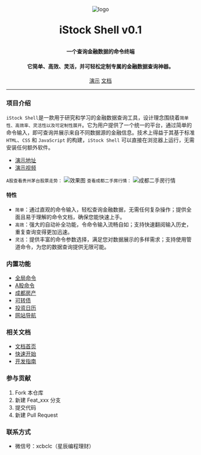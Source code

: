 <p align="center">
	<img alt="logo" src="https://istock.red/shell/logo120.png">
</p>
<h1 align="center" style="margin: 30px 0 30px; font-weight: bold;">iStock Shell v0.1</h1>
<h4 align="center">一个查询金融数据的命令终端</h4>
<h4 align="center">它简单、高效、灵活，并可轻松定制专属的金融数据查询神器。</h4>
<p align="center">
	<a href="https://istock.red/shell" target="_blank">演示</a> 
    <a href="https://istock.red/" target="_blank">文档</a> 
</p>

---

### 项目介绍

`iStock Shell`是一款用于研究和学习的金融数据查询工具，设计理念围绕着`简单性、高效率、灵活性以及可定制性展开`。它为用户提供了一个统一的平台，通过简单的命令输入，即可查询并展示来自不同数据源的金融信息。技术上得益于其基于标准 `HTML`、`CSS` 和 `JavaScript` 的构建，`iStock Shell` 可以直接在浏览器上运行，无需安装任何额外软件。

- [演示地址](https://istock.red/shell)
- [演示视频](https://cdn.istock.red/video/istock%20shell%E6%BC%94%E7%A4%BA.mp4)

`A股查看贵州茅台股票走势：`
![效果图](https://istock.red/static/效果图.jpg)
`查看成都二手房行情：`
![成都二手房行情](https://istock.red/static/成都二手房行情.jpg)

#### 特性

- `简单`：通过直观的命令输入，轻松查询金融数据，无需任何复杂操作；提供全面且易于理解的命令文档，确保您能快速上手。
- `高效`：强大的自动补全功能，令命令输入流畅自如；支持快速翻阅输入历史，重复查询变得更加迅速。
- `灵活`：提供丰富的命令参数选择，满足您对数据展示的多样需求；支持使用管道命令，为您的数据查询提供无限可能。

### 内置功能

- [全局命令](https://istock.red/use/command/#全局)
- [A股命令](https://istock.red/use/command/#a股)
- [成都房产](https://istock.red/use/command/#成都房产)
- [可转债](https://istock.red/use/command/##可转债)
- [投资日历](https://istock.red/use/command/#投资日历)
- [网站导航](https://istock.red/use/command/#网站导航)

### 相关文档

- [文档首页](https://istock.red/)
- [快速开始](https://istock.red/use/quick-start/easy-to-use.html)
- [开发指南](https://istock.red/develop/command/knowledge.html)

### 参与贡献

1.  Fork 本仓库
2.  新建 Feat_xxx 分支
3.  提交代码
4.  新建 Pull Request

### 联系方式

- 微信号：xcbclc（星辰编程理财）
